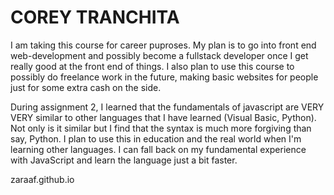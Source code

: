# COREY TRANCHITA

I am taking this course for career puproses. My plan is to go into front end web-development and possibly become a fullstack developer once I get really good at the front end of things. I also plan to use this course to possibly do freelance work in the future, making basic websites for people just for some extra cash on the side.

During assignment 2, I learned that the fundamentals of javascript are VERY VERY similar to other languages that I have learned (Visual Basic, Python). Not only is it similar but I find that the syntax is much more forgiving than say, Python. I plan to use this in education and the real world when I'm learning other languages. I can fall back on my fundamental experience with JavaScript and learn the language just a bit faster.

zaraaf.github.io
